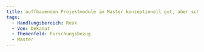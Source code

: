 ```yaml
---
title: auffbauenden Projektmodule im Master konzeptionell gut, aber schwer umsetzbar, Koppelung an die Schwerpunkte erschwert Forschungsprojekte
tags:
  - Handlungsbereich: Reak
  - Von: Dekanat
  - Themenfeld: Forschungsbezug
  - Master
---
```

